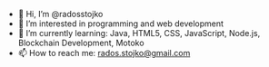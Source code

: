 - 👋 Hi, I’m @radosstojko
- 👀 I’m interested in programming and web development
- 🌱 I’m currently learning: Java, HTML5, CSS, JavaScript, Node.js, Blockchain Development, Motoko
- 📫 How to reach me: rados.stojko@gmail.com

<!---
radosstojko/radosstojko is a ✨ special ✨ repository because its `README.md` (this file) appears on your GitHub profile.
You can click the Preview link to take a look at your changes.
--->
